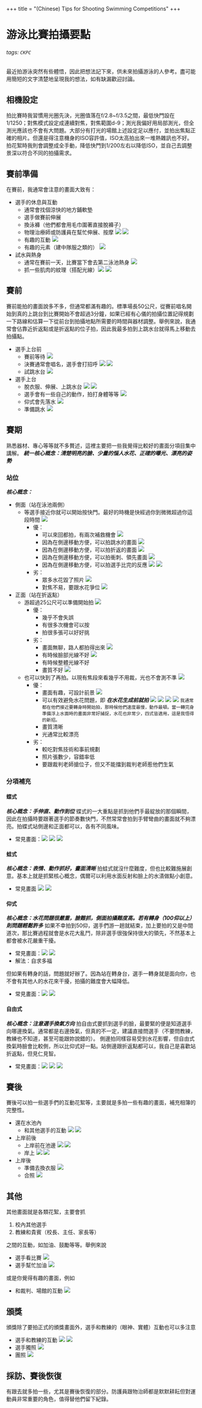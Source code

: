 +++
title = "(Chinese) Tips for Shooting Swimming Competitions"
+++

# 游泳比賽拍攝要點
###### tags: `CKPC`

最近拍游泳突然有些體悟，因此把想法記下來，供未來拍攝游泳的人參考。盡可能用簡短的文字清楚地呈現我的想法，如有缺漏歡迎討論。

## 相機設定
拍比賽時我習慣用光圈先決，光圈值落在f/2.8~f/3.5之間，最低快門設在1/1250；對焦模式設定成連續對焦，對焦範圍d-9；測光我偏好用局部測光，但全測光應該也不會有大問題。大部分有打光的場館上述設定足以應付，並拍出焦點正確的相片。但還是得注意機身的ISO容許值，ISO太高拍出來一堆熱雜訊也不好。
拍花絮時我則會調整成全手動，降低快門到1/200左右以降低ISO，並自己去調整景深以符合不同的拍攝需求。

## 賽前準備
在賽前，我通常會注意的畫面大致有：
- 選手的休息與互動
    - 通常會找個涼快的地方鋪軟墊
    - 選手做賽前伸展
    - 換泳褲（他們都會用毛巾圍著直接脫褲子）
    - 物理治療師或防護員在幫忙伸展、按摩 ![](https://i.imgur.com/3XOssCc.jpg) ![](https://i.imgur.com/2FC42o1.jpg)
    - 有趣的互動 ![](https://i.imgur.com/18qefNN.jpg)
    - 有趣的元素（建中隊服之類的） ![](https://i.imgur.com/6xzuzo0.jpg)
- 試水與熱身
    - 通常在賽前一天，比賽當下會去第二泳池熱身 ![](https://i.imgur.com/aGhEu8B.jpg)
    - 抓一些肌肉的紋理（搭配光線）![](https://i.imgur.com/Zl3O2RS.jpg) ![](https://i.imgur.com/d2hhCb7.jpg)

## 賽前
賽前能拍的畫面說多不多，但通常都滿有趣的。標準場長50公尺，從賽前唱名開始到真的上跳台到比賽開始不會超過3分鐘，如果已經有心儀的拍攝位置記得規劃一下路線和估算一下從前台到拍攝地點所需要的時間與器材調整。舉例來說，我通常會佔靠近折返點或是折返點的位子拍，因此我最多拍到上跳水台就得馬上移動去拍攝點。
- 選手上台前
    - 賽前等待 ![](https://i.imgur.com/YOwk2OI.jpg)
    - 決賽通常會唱名，選手會打招呼 ![](https://i.imgur.com/7YyAtIq.jpg) ![](https://i.imgur.com/eLBcr1F.jpg)
    - 試跳水台 ![](https://i.imgur.com/z1w1N1C.jpg)
- 選手上台
    - 脫衣服、伸展、上跳水台 ![](https://i.imgur.com/wfcx2OL.jpg) ![](https://i.imgur.com/8KIan8U.jpg)
    - 選手會有一些自己的動作，拍打身體等等 ![](https://i.imgur.com/GTHNVAD.jpg)
    - 仰式會先落水 ![](https://i.imgur.com/0POXT8k.jpg)
    - 準備跳水 ![](https://i.imgur.com/jWAgb9w.jpg)

## 賽期
熟悉器材、專心等等就不多贅述，這裡主要把一些我覺得比較好的畫面分項目集中講解。
***統一核心概念：清楚明亮的臉、少量的惱人水花、正確的曝光、漂亮的姿勢***
### 站位
***核心概念：***
- 側面（站在泳池兩側）
    - 等選手接近你就可以開始按快門。最好的時機是快經過你到微微超過你這段時間 ![](https://i.imgur.com/ewQ57Vv.jpg)
        - 優：
            - 可以來回都拍，有兩次補救機會 ![](https://i.imgur.com/6czAdsU.jpg)
            - 因為在側邊移動方便，可以拍跳水的畫面 ![](https://i.imgur.com/3xQDED0.jpg)
            - 因為在側邊移動方便，可以拍折返的畫面 ![](https://i.imgur.com/dOtIDFu.jpg)
            - 因為在側邊移動方便，可以拍衝刺、領先畫面 ![](https://i.imgur.com/khAhIBY.jpg)
            - 因為在側邊移動方便，可以拍選手比完的反應 ![](https://i.imgur.com/riQwmei.jpg) ![](https://i.imgur.com/p2KL2p9.jpg)
        - 劣：
            - 眾多水花毀了照片 ![](https://i.imgur.com/FUe1pPB.jpg)
            - 對焦不易，要跟水花爭位 ![](https://i.imgur.com/dyGl9xd.jpg)
- 正面（站在折返點）
    - 游超過25公尺可以準備開始拍 ![](https://i.imgur.com/dmLbq9V.jpg)
        - 優：
            - 幾乎不會失誤
            - 有很多次機會可以按
            - 拍很多張可以好好挑
        - 劣：
            - 畫面無聊，路人都拍得出來 ![](https://i.imgur.com/KQX4J9p.jpg)
            - 有時候臉部光線不好 ![](https://i.imgur.com/ktEX9BM.jpg)
            - 有時候整體光線不好
            - 畫質不好 ![](https://i.imgur.com/tuAnY0H.jpg)
    - 也可以快到了再拍。以現有焦段來看幾乎不用裁，光也不會測不準 ![](https://i.imgur.com/4BaZXGC.jpg)
        - 優：
            - 畫面有趣，可設計前景 ![](https://i.imgur.com/UAqZ47B.jpg)
            - 可以有效避免水花問題，即 ***在水花生成前就拍*** ![](https://i.imgur.com/innUV7I.jpg) ![](https://i.imgur.com/8pjfhpS.jpg) ![](https://i.imgur.com/Li7oFEY.jpg) ![](https://i.imgur.com/rzJHfce.jpg) `我通常都在他們接近要轉身時開始拍，那時候他們速度最慢，動作最頓。當一轉完身準備浮上水面時的畫面非常好捕捉，水花也非常少，四式皆適用，這是我悟得的新招。`
            - 畫質清晰
            - 光通常比較漂亮
        - 劣：
            - 較吃對焦技術和事前規劃
            - 照片張數少，容錯率低
            - 要跟裁判老師搶位子，但又不能擋到裁判老師惹他們生氣

### 分項補充
#### 蝶式
***核心概念：手伸直、動作到位***
蝶式的一大重點是抓到他們手最綻放的那個瞬間，因此在拍攝時要跟著選手的節奏數快門，不然常常會拍到手臂彎曲的畫面就不夠漂亮。拍蝶式站側邊和正面都可以，各有不同風味。
- 常見畫面：![](https://i.imgur.com/h0QB517.jpg) ![](https://i.imgur.com/Ygb0STq.jpg) ![](https://i.imgur.com/OqnIxlQ.jpg)


#### 蛙式
***核心概念：表情、動作抓好，畫面清晰***
拍蛙式就沒什麼難度，但也比較難施展創意。基本上就是抓緊核心概念，偶爾可以利用水面反射和臉上的水漬做點小創意。
- 常見畫面 ![](https://i.imgur.com/4Xcq9nm.jpg) ![](https://i.imgur.com/fLZdAtn.jpg)

#### 仰式
***核心概念：水花問題很嚴重，臉難抓，側面拍攝難度高。若有轉身（100仰以上）則問題輕鬆許多***
如果不幸拍到50仰，選手們游一趟就結束，加上要拍的又是中間道次，那比賽過程就會是水花大亂鬥，除非選手很強保持很大的領先，不然基本上都會被水花嚴重干擾。
- 常見畫面：![](https://i.imgur.com/5I8GYE2.jpg) ![](https://i.imgur.com/aAApaiZ.jpg)
- 解法：自求多福

但如果有轉身的話，問題就好辦了。因為站在轉身台，選手一轉身就是面向你，也不會有其他人的水花來干擾，拍攝的難度會大幅降低。
- 常見畫面：![](https://i.imgur.com/EOmOsC5.jpg) ![](https://i.imgur.com/CyJegpy.jpg)

#### 自由式
***核心概念：注意選手換氣方向***
拍自由式要抓到選手的臉，最要緊的便是知道選手向哪邊換氣。通常都是右邊換氣，但真的不一定，建議直接問選手（不要問教練，教練也不知道，甚至可能跟妳說錯的）。
側邊拍同樣容易受到水花影響，但自由式換氣時臉會比較側，所以比仰式好一點。站側邊跟折返點都可以，我自己是喜歡站折返點，但見仁見智。
- 常見畫面：![](https://i.imgur.com/doYaXOp.jpg) ![](https://i.imgur.com/1LUiIX7.jpg) ![](https://i.imgur.com/accTXWh.jpg)

## 賽後
賽後可以拍一些選手們的互動花絮等，主要就是多拍一些有趣的畫面，補充相簿的完整性。
- 還在水池內
    - 和其他選手的互動 ![](https://i.imgur.com/L7FrFnK.jpg) ![](https://i.imgur.com/DTNtTIi.jpg)
- 上岸前後
    - 上岸前在池邊 ![](https://i.imgur.com/LO9ypWg.jpg) ![](https://i.imgur.com/4oQfGjD.jpg)
    - 岸上 ![](https://i.imgur.com/cNhPnbG.jpg) ![](https://i.imgur.com/Bl1UEZZ.jpg)
- 上岸後
    - 準備去換衣服 ![](https://i.imgur.com/WNc447i.jpg)
    - 合照 ![](https://i.imgur.com/vOwFnbJ.jpg)

## 其他
其他畫面就是各類花絮，主要會抓
1. 校內其他選手
2. 教練和貴賓（校長、主任、家長等）

之間的互動，如加油、鼓勵等等。舉例來說
- 選手看比賽 ![](https://i.imgur.com/alHDTBd.jpg)
- 選手幫忙加油 ![](https://i.imgur.com/YW73STC.jpg)

或是你覺得有趣的畫面，例如
- 和裁判、場館的互動 ![](https://i.imgur.com/TnKybw1.jpg)

## 頒獎
頒獎除了要拍正式的頒獎畫面外，選手和教練的（眼神、實體）互動也可以多注意
- 選手和教練的互動 ![](https://i.imgur.com/XDagiBv.jpg) ![](https://i.imgur.com/FPhD4vB.jpg)
- 選手獨照 ![](https://i.imgur.com/FDSEX1N.jpg)
- 團照 ![](https://i.imgur.com/gl52Tas.jpg)

## 採訪、賽後恢復
有跟去就多拍一些，尤其是賽後恢復的部分。防護員跟物治師都是默默耕耘但對運動員非常重要的角色，值得替他們留下紀錄。

